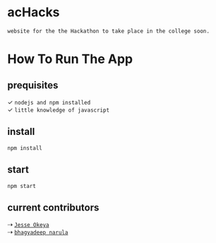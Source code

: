 # acHacks
` website for the the Hackathon to take place in the college soon. `

# How To Run The App
## prequisites 
✓ ` nodejs and npm installed `
<br/>
✓ ` little knowledge of javascript `
<br/>

## install
` npm install `

## start
` npm start `

## current contributors 
⇢ [`Jesse Okeya`](https://github.com/jesseokeya)
<br />
⇢ [`bhagyadeep narula`](https://github.com/bhagyadeep-narula)
